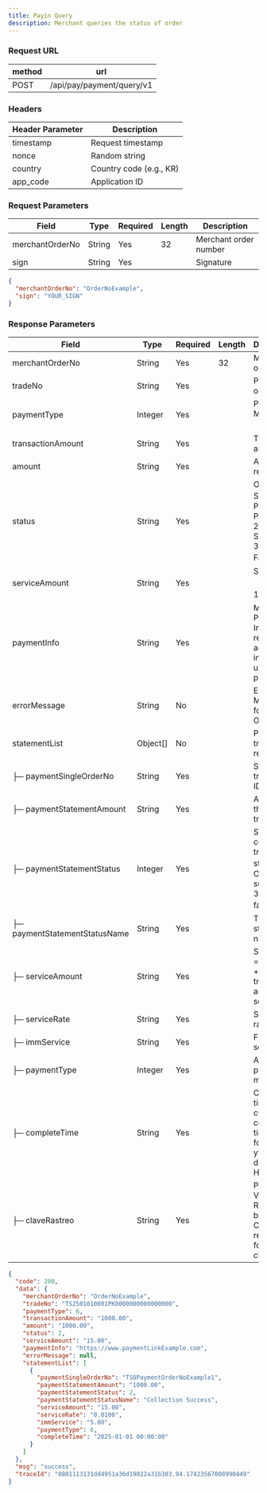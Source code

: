 ```yaml
---
title: Payin Query
description: Merchant queries the status of order
---
```


### Request URL

| method | url                       |
| ------ | ------------------------- |
| POST   | /api/pay/payment/query/v1 |

### Headers

| Header Parameter | Description             |
|------------------|-------------------------|
| timestamp        | Request timestamp       |
| nonce            | Random string           |
| country          | Country code (e.g., KR) |
| app_code         | Application ID          |

### Request Parameters


| Field           | Type   | Required | Length | Description           |
| --------------- | ------ | -------- | ------ | --------------------- |
| merchantOrderNo | String | Yes      | 32     | Merchant order number |
| sign            | String | Yes      |        | Signature             |


```json title= request example
{
  "merchantOrderNo": "OrderNoExample",
  "sign": "YOUR_SIGN"
}
```

### Response Parameters


| Field                         | Type      | Required | Length | Description                                                                                      |
| ----------------------------- | --------- | -------- | ------ |--------------------------------------------------------------------------------------------------|
| merchantOrderNo               | String    | Yes      | 32     | Merchant order ID                                                                                |
| tradeNo                       | String    | Yes      |        | Platform order ID                                                                                |
| paymentType                   | Integer   | Yes      |        | Payment Method 【801: VA】                                                                                         |
| transactionAmount             | String    | Yes      |        | Transaction amount                                                                               |
| amount                        | String    | Yes      |        | Amount received                                                                                  |
| status                        | String    | Yes      |        | Order Status 【1: Payment in Progress; 2: Payment Successful; 3: Payment Failed】                                                                          |
| serviceAmount                 | String    | Yes      |        | Service Fee 【e.g.: 18.02】                                                                         |
| paymentInfo                   | String    | Yes      |        | Main Payment Information; returns the actual information used for payment                                              |
| errorMessage                  | String    | No       |        | Error Message for Failed Orders                                                                       |
| statementList                 | Object\[] | No       |        | Payment transaction records                                                                      |
| ├─ paymentSingleOrderNo       | String    | Yes      |        | Single transaction ID                                                                            |
| ├─ paymentStatementAmount     | String    | Yes      |        | Amount of this transaction                                                                       |
| ├─ paymentStatementStatus     | Integer   | Yes      |        | Single collection transaction status 【2: Collection successful 3: Payment failed】                                                     |
| ├─ paymentStatementStatusName | String    | Yes      |        | Transaction status name                                                                          |
| ├─ serviceAmount              | String    | Yes      |        | Service fee = fixed fee + transaction amount × service rate                                      |
| ├─ serviceRate                | String    | Yes      |        | Service rate                                                                                     |
| ├─ immService                 | String    | Yes      |        | Fixed service fee                                                                                |
| ├─ paymentType                | Integer   | Yes      |        | Actual payment method                                                                            |
| ├─ completeTime               | String    | Yes      |        | Completion time in current country timezone, format: yyyy-MM-dd HH:mm:ss                         |
| ├─ claveRastreo               | String    | Yes      |        | Payment Voucher Returned by the Channel; returns null for some channels                         |

```json title= response example
{
  "code": 200,
  "data": {
    "merchantOrderNo": "OrderNoExample",
    "tradeNo": "TS2501010001PK0000000000000000",
    "paymentType": 6,
    "transactionAmount": "1000.00",
    "amount": "1000.00",
    "status": 2,
    "serviceAmount": "15.00",
    "paymentInfo": "https://www.paymentLinkExample.com",
    "errorMessage": null,
    "statementList": [
      {
        "paymentSingleOrderNo": "TSOPaymentOrderNoExample1",
        "paymentStatementAmount": "1000.00",
        "paymentStatementStatus": 2,
        "paymentStatementStatusName": "Collection Success",
        "serviceAmount": "15.00",
        "serviceRate": "0.0100",
        "immService": "5.00",
        "paymentType": 6,
        "completeTime": "2025-01-01 00:00:00"
      }
    ]
  },
  "msg": "success",
  "traceId": "0801113131dd4951a36d19022a31b303.94.17423567008990449"
}
```
